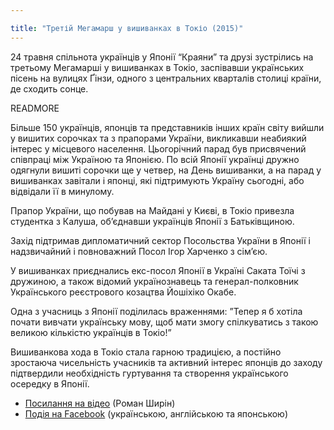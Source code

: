 ```yaml
---

title: "Третій Мегамарш у вишиванках в Токіо (2015)"
---
```


24 травня спільнота українців у Японії “Краяни” та друзі зустрілись на третьому Мегамарші у вишиванках в Токіо, заспівавши українських пісень на вулицях Ґінзи, одного з центральних кварталів столиці країни, де сходить сонце.

READMORE

Більше 150 українців, японців та представників інших країн світу вийшли у вишитих сорочках та з прапорами України, викликавши неабиякий інтерес у місцевого населення. Цьогорічний парад був присвячений співпраці між Україною та Японією. По всій Японії українці дружно одягнули вишиті сорочки ще у четвер, на День вишиванки, а на парад у вишиванках завітали і японці, які підтримують Україну сьогодні, або відвідали її в минулому.

Прапор України, що побував на Майдані у Києві, в Токіо привезла студентка з Калуша, об’єднавши українців Японії з Батьківщиною.

Захід підтримав дипломатичний сектор Посольства України в Японії і надзвичайний і повноважний Посол Ігор Харченко з сім’єю.

У вишиванках приєднались екс-посол Японії в Україні Саката Тоїчі з дружиною, а також відомий українознавець та генерал-полковник Українського реєстрового козацтва Йошіхіко Окабе.

Одна з учасниць з Японії поділилась враженнями: ”Тепер я б хотіла почати вивчати українську мову, щоб мати змогу спілкуватись з такою великою кількістю українців в Токіо!”

Вишиванкова хода в Токіо стала гарною традицією, а постійно зростаюча чисельність учасників та активний інтерес японців до заходу підтвердили необхідність гуртування та створення українського осередку в Японії.

- <a target="_blank" href="https://www.youtube.com/playlist?list=PLcQuLA5Ps-q64SXYvXe143KOOdG0jJSyI">Посилання на відео</a> (Роман Ширін)
- <a target="_blank" href="https://www.facebook.com/events/1611268485777631/">Подія на Facebook</a> (українською, англійською та японською)
